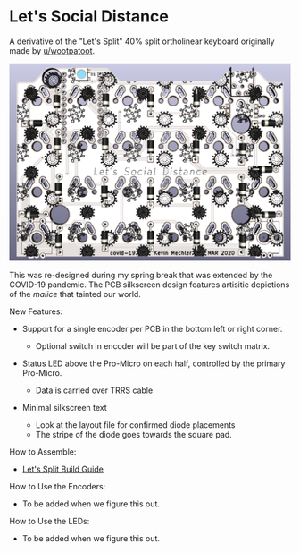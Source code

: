 # Let's Social Distance

A derivative of the "Let's Split" 40% split ortholinear keyboard originally made by <a href="https://www.reddit.com/user/wootpatoot/" target="_blank">u/wootpatoot</a>.


![alt text](https://github.com/KevinMechler/Let-s-Social-Distance/blob/master/readme_resources/PCB_Front.PNG)

This was re-designed during my spring break that was extended by the COVID-19 pandemic.
The PCB silkscreen design features artisitic depictions of the _malice_ that tainted our world.

New Features:
* Support for a single encoder per PCB in the bottom left or right corner.

    * Optional switch in encoder will be part of the key switch matrix.

* Status LED above the Pro-Micro on each half, controlled by the primary Pro-Micro.

    * Data is carried over TRRS cable

* Minimal silkscreen text 

    * Look at the layout file for confirmed diode placements
    * The stripe of the diode goes towards the square pad.

How to Assemble:
* <a href="https://github.com/nicinabox/lets-split-guide" target="_blank">Let's Split Build Guide</a> 

How to Use the Encoders:
* To be added when we figure this out.

How to Use the LEDs:
* To be added when we figure this out.
